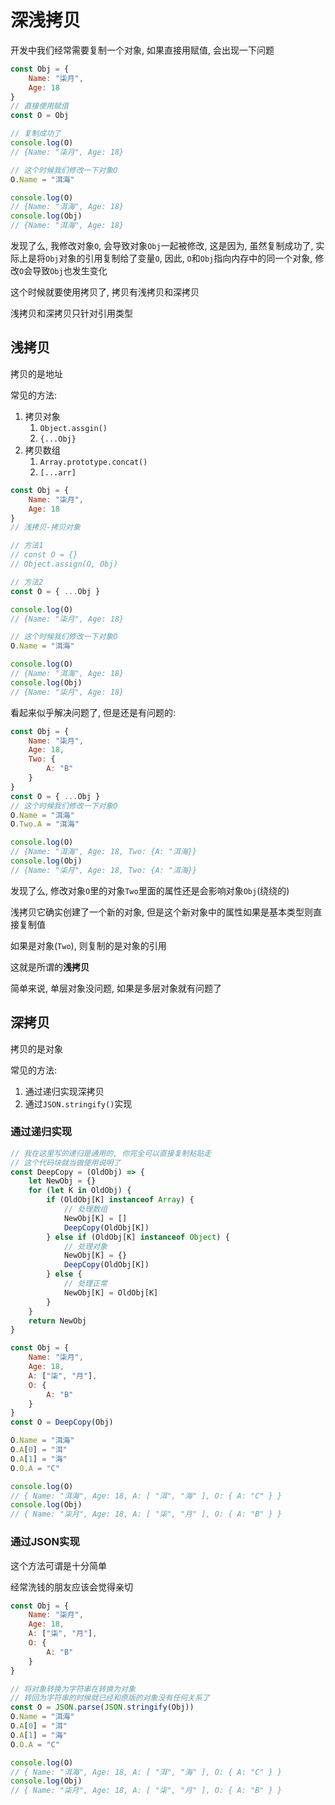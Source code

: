 # 深浅拷贝

开发中我们经常需要复制一个对象, 如果直接用赋值, 会出现一下问题

```js
const Obj = {
    Name: "柒月",
    Age: 18
}
// 直接使用赋值
const O = Obj

// 复制成功了
console.log(O)
// {Name: "柒月", Age: 18}

// 这个时候我们修改一下对象O
O.Name = "洱海"

console.log(O)
// {Name: "洱海", Age: 18}
console.log(Obj)
// {Name: "洱海", Age: 18}
```

发现了么, 我修改对象`O`, 会导致对象`Obj`一起被修改, 这是因为, 虽然复制成功了, 实际上是将`Obj`对象的引用复制给了变量`O`, 因此, `O`和`Obj`指向内存中的同一个对象, 修改`O`会导致`Obj`也发生变化

这个时候就要使用拷贝了, 拷贝有浅拷贝和深拷贝

浅拷贝和深拷贝只针对引用类型

## 浅拷贝

拷贝的是地址

常见的方法:

1. 拷贝对象
   1. `Object.assgin()`
   2. `{...Obj}`
2. 拷贝数组
   1. `Array.prototype.concat()`
   2. `[...arr]`

```js
const Obj = {
    Name: "柒月",
    Age: 18
}
// 浅拷贝-拷贝对象

// 方法1
// const O = {}
// Object.assign(O, Obj)

// 方法2
const O = { ...Obj }

console.log(O)
// {Name: "柒月", Age: 18}

// 这个时候我们修改一下对象O
O.Name = "洱海"

console.log(O)
// {Name: "洱海", Age: 18}
console.log(Obj)
// {Name: "柒月", Age: 18}
```

看起来似乎解决问题了, 但是还是有问题的:

```js
const Obj = {
    Name: "柒月",
    Age: 18,
    Two: {
        A: "B"
    }
}
const O = { ...Obj }
// 这个时候我们修改一下对象O
O.Name = "洱海"
O.Two.A = "洱海"

console.log(O)
// {Name: "洱海", Age: 18, Two: {A: "洱海}}
console.log(Obj)
// {Name: "柒月", Age: 18, Two: {A: "洱海}}
```

发现了么, 修改对象`O`里的对象`Two`里面的属性还是会影响对象`Obj`(绕绕的)

浅拷贝它确实创建了一个新的对象, 但是这个新对象中的属性如果是基本类型则直接复制值

如果是对象(`Two`), 则复制的是对象的引用

这就是所谓的**浅拷贝**

简单来说, 单层对象没问题, 如果是多层对象就有问题了

## 深拷贝

拷贝的是对象

常见的方法:

1. 通过递归实现深拷贝
2. 通过`JSON.stringify()`实现

### 通过递归实现

```js
// 我在这里写的递归是通用的, 你完全可以直接复制粘贴走
// 这个代码块就当做使用说明了
const DeepCopy = (OldObj) => {
    let NewObj = {}
    for (let K in OldObj) {
        if (OldObj[K] instanceof Array) {
            // 处理数组
            NewObj[K] = []
            DeepCopy(OldObj[K])
        } else if (OldObj[K] instanceof Object) {
            // 处理对象
            NewObj[K] = {}
            DeepCopy(OldObj[K])
        } else {
            // 处理正常
            NewObj[K] = OldObj[K]
        }
    }
    return NewObj
}

const Obj = {
    Name: "柒月",
    Age: 18,
    A: ["柒", "月"],
    O: {
        A: "B"
    }
}
const O = DeepCopy(Obj)

O.Name = "洱海"
O.A[0] = "洱"
O.A[1] = "海"
O.O.A = "C"

console.log(O)
// { Name: "洱海", Age: 18, A: [ "洱", "海" ], O: { A: "C" } }
console.log(Obj)
// { Name: "柒月", Age: 18, A: [ "柒", "月" ], O: { A: "B" } }
```

### 通过JSON实现

这个方法可谓是十分简单

经常洗钱的朋友应该会觉得亲切

```js
const Obj = {
    Name: "柒月",
    Age: 18,
    A: ["柒", "月"],
    O: {
        A: "B"
    }
}

// 将对象转换为字符串在转换为对象
// 转回为字符串的时候就已经和原版的对象没有任何关系了
const O = JSON.parse(JSON.stringify(Obj))
O.Name = "洱海"
O.A[0] = "洱"
O.A[1] = "海"
O.O.A = "C"

console.log(O)
// { Name: "洱海", Age: 18, A: [ "洱", "海" ], O: { A: "C" } }
console.log(Obj)
// { Name: "柒月", Age: 18, A: [ "柒", "月" ], O: { A: "B" } }
```
